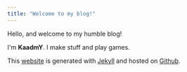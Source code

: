 ```yaml
---
title: "Welcome to my blog!"
---
```


Hello, and welcome to my humble blog!

I'm **KaadmY**. I make stuff and play games.

This [website](https://kaadmy.github.io) is generated with
[Jekyll](https://jekyllrb.com) and hosted on [Github](https://github.com).
